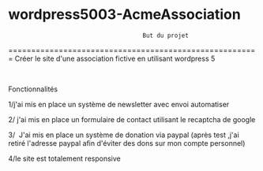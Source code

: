 wordpress5003-AcmeAssociation
============================

                                          But du projet
=======================================================
Créer le site d'une association fictive en utilisant wordpress 5

 

Fonctionnalités

1/j'ai mis en place un système de newsletter avec envoi automatiser

2/ j'ai mis en place un formulaire de contact utilisant le recaptcha de google

3/  J'ai mis en place un système de donation via paypal (après test ,j'ai retiré l'adresse paypal afin d'éviter des dons sur mon compte personnel)

4/le site est totalement responsive
